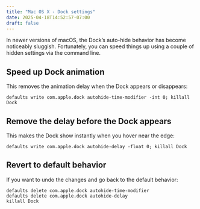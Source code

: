 ```yaml
---
title: "Mac OS X - Dock settings"
date: 2025-04-18T14:52:57-07:00
draft: false
---
```


In newer versions of macOS, the Dock’s auto-hide behavior has become noticeably 
sluggish. Fortunately, you can speed things up using a couple of hidden settings 
via the command line.

## Speed up Dock animation

This removes the animation delay when the Dock appears or disappears:
```
defaults write com.apple.dock autohide-time-modifier -int 0; killall Dock
```

## Remove the delay before the Dock appears

This makes the Dock show instantly when you hover near the edge:
```
defaults write com.apple.dock autohide-delay -float 0; killall Dock
```

## Revert to default behavior

If you want to undo the changes and go back to the default behavior:
```
defaults delete com.apple.dock autohide-time-modifier
defaults delete com.apple.dock autohide-delay
killall Dock
```
